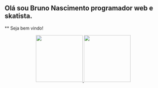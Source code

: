  ## Olá sou Bruno Nascimento programador web e skatista.
 ** Seja bem vindo!   
 
 <div align="center">
  <a href="https://github.com/BrunoNascimentoBarbosa">
  <img height="150em" src="https://github-readme-stats.vercel.app/api?username=BrunoNascimentoBarbosa&show_icons=true&theme=drack&include_all_commits=true&count_private=true"/>
  <img height="150em" src="https://github-readme-stats.vercel.app/api/top-langs/?username=BrunoNascimentoBarbosa&layout=compact&langs_count=7&theme=drack"/>
</div>
 
 
 

